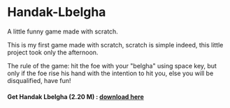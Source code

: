 # Handak-Lbelgha
A little funny game made with scratch.

This is my first game made with scratch, scratch is simple indeed, this little project took only the afternoon.

The rule of the game: hit the foe with your "belgha" using space key, but only if the foe rise his hand with the intention to hit you, else you will be disqualified, have fun!

#### Get Handak Lbelgha (2.20 M) : [download here](https://raw.githubusercontent.com/monsef-alahem/Handak-Lbelgha/master/andak%20%lbelgha.sb2)
